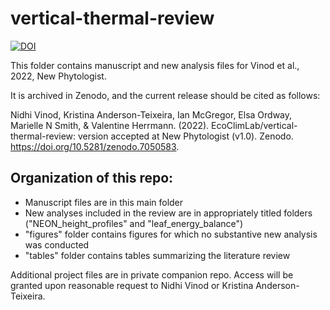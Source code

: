 # vertical-thermal-review

[![DOI](https://zenodo.org/badge/DOI/10.5281/zenodo.7050582.svg)](https://doi.org/10.5281/zenodo.7050582)

This folder contains manuscript and new analysis files for Vinod et al., 2022, New Phytologist. 

It is archived in Zenodo, and the current release should be cited as follows:

Nidhi Vinod, Kristina Anderson-Teixeira, Ian McGregor, Elsa Ordway, Marielle N Smith, & Valentine Herrmann. (2022). EcoClimLab/vertical-thermal-review: version accepted at New Phytologist (v1.0). Zenodo. https://doi.org/10.5281/zenodo.7050583. 

## Organization of this repo:

- Manuscript files are in this main folder
- New analyses included in the review are in appropriately titled folders ("NEON_height_profiles" and "leaf_energy_balance")
- "figures" folder contains figures for which no substantive new analysis was conducted
- "tables" folder contains tables summarizing the literature review

Additional project files are in private companion repo. Access will be granted upon reasonable request to Nidhi Vinod or Kristina Anderson-Teixeira.
